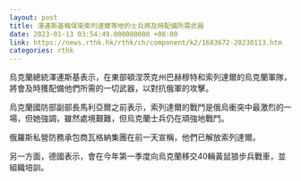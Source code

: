 ```yaml
---
layout: post
title: 澤連斯基稱保衛索列達爾等地的士兵將及時配備所需武器
date: 2023-01-13 03:54:49.000000000 +08:00
link: https://news.rthk.hk/rthk/ch/component/k2/1683672-20230113.htm
categories: rthk
---
```


烏克蘭總統澤連斯基表示，在東部頓涅茨克州巴赫穆特和索列達爾的烏克蘭軍隊，將會及時獲配備他們所需的一切武器，以對抗俄軍的攻擊。

烏克蘭國防部副部長馬利亞爾之前表示，索列達爾的戰鬥是俄烏衝突中最激烈的一場，但她強調，雖然處境艱難，但烏克蘭士兵仍在頑強地戰鬥。

俄羅斯私營防務承包商瓦格納集團在前一天宣稱，他們已解放索列達爾。

另一方面，德國表示，會在今年第一季度向烏克蘭移交40輛黃鼠狼步兵戰車，並組織培訓。
